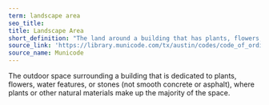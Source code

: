 ```yaml
---
term: landscape area
seo_title: 
title: Landscape Area
short_definition: "The land around a building that has plants, flowers, or other natural features. Landscape areas don't have concrete or asphalt."
source_link: 'https://library.municode.com/tx/austin/codes/code_of_ordinances?nodeId=TIT25LADE_CH25-1GEREPR_ART2DEME_S25-1-21DE'
source_name: Municode
---
```



The outdoor space surrounding a building that is dedicated to plants, flowers, water features, or stones (not smooth concrete or asphalt), where plants or other natural materials make up the majority of the space. &nbsp;
